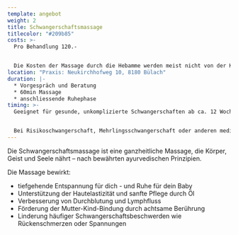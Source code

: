 ```yaml
---
template: angebot
weight: 2
title: Schwangerschaftsmassage
titlecolor: "#209b85"
costs: >-
  Pro Behandlung 120.-


  Die Kosten der Massage durch die Hebamme werden meist nicht von der Krankenkasse übernommen.
location: "Praxis: Neukirchhofweg 10, 8180 Bülach"
duration: |-
  * Vorgespräch und Beratung
  * 60min Massage
  * anschliessende Ruhephase
timing: >-
  Geeignet für gesunde, unkomplizierte Schwangerschaften ab ca. 12 Wochen


  Bei Risikoschwangerschaft, Mehrlingsschwangerschaft oder anderen medizinischen Belangen vorherige Besprechung und allenfalls Rücksprache mit dem/r Gynäkologen/-in
---
```

Die Schwangerschaftsmassage ist eine ganzheitliche Massage, die Körper, Geist und Seele nährt – nach bewährten ayurvedischen Prinzipien.

Die Massage bewirkt:

* tiefgehende Entspannung für dich - und Ruhe für dein Baby
* Unterstützung der Hautelastizität und sanfte Pflege durch Öl
* Verbesserung von Durchblutung und Lymphfluss
* Förderung der Mutter-Kind-Bindung durch achtsame Berührung
* Linderung häufiger Schwangerschaftsbeschwerden wie Rückenschmerzen oder Spannungen
